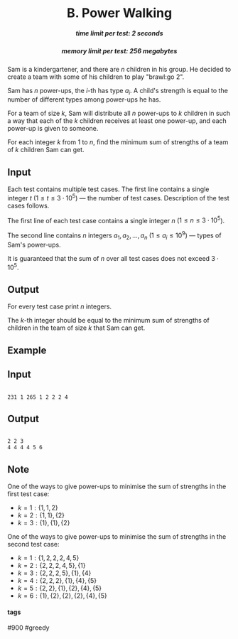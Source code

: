 <h1 style='text-align: center;'> B. Power Walking</h1>

<h5 style='text-align: center;'>time limit per test: 2 seconds</h5>
<h5 style='text-align: center;'>memory limit per test: 256 megabytes</h5>

Sam is a kindergartener, and there are $n$ children in his group. He decided to create a team with some of his children to play "brawl:go 2".

Sam has $n$ power-ups, the $i$-th has type $a_i$. A child's strength is equal to the number of different types among power-ups he has.

For a team of size $k$, Sam will distribute all $n$ power-ups to $k$ children in such a way that each of the $k$ children receives at least one power-up, and each power-up is given to someone.

For each integer $k$ from $1$ to $n$, find the minimum sum of strengths of a team of $k$ children Sam can get.

## Input

Each test contains multiple test cases. The first line contains a single integer $t$ ($1 \le t \le 3 \cdot 10^5$) — the number of test cases. Description of the test cases follows.

The first line of each test case contains a single integer $n$ ($1 \le n \le 3 \cdot 10^5$). 

The second line contains $n$ integers $a_1, a_2, \ldots, a_n$ ($1 \le a_i \le 10^9$) — types of Sam's power-ups.

It is guaranteed that the sum of $n$ over all test cases does not exceed $3 \cdot 10^5$.

## Output

For every test case print $n$ integers.

The $k$-th integer should be equal to the minimum sum of strengths of children in the team of size $k$ that Sam can get.

## Example

## Input


```

231 1 265 1 2 2 2 4
```
## Output


```

2 2 3 
4 4 4 4 5 6 

```
## Note

One of the ways to give power-ups to minimise the sum of strengths in the first test case: 

* $k = 1: \{1, 1, 2\}$
* $k = 2: \{1, 1\}, \{2\}$
* $k = 3: \{1\}, \{1\}, \{2\}$

One of the ways to give power-ups to minimise the sum of strengths in the second test case: 

* $k = 1: \{1, 2, 2, 2, 4, 5\}$
* $k = 2: \{2, 2, 2, 4, 5\}, \{1\}$
* $k = 3: \{2, 2, 2, 5\}, \{1\}, \{4\}$
* $k = 4: \{2, 2, 2\}, \{1\}, \{4\}, \{5\}$
* $k = 5: \{2, 2\}, \{1\}, \{2\}, \{4\}, \{5\}$
* $k = 6: \{1\}, \{2\}, \{2\}, \{2\}, \{4\}, \{5\}$


#### tags 

#900 #greedy 